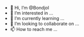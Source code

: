 - 👋 Hi, I’m @Bondjol
- 👀 I’m interested in ...
- 🌱 I’m currently learning ...
- 💞️ I’m looking to collaborate on ...
- 📫 How to reach me ...

<!---
Bondjol/Bondjol is a ✨ special ✨ repository because its `README.md` (this file) appears on your GitHub profile.
You can click the Preview link to take a look at your changes.
--->
